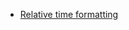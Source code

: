 * [Relative time formatting](http://www.xamboy.com/2018/02/15/relative-time-formatting-in-xamarin-forms/)
